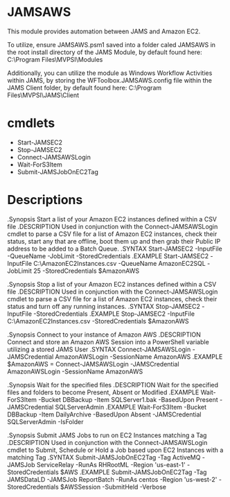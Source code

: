 JAMSAWS
==========

This module provides automation between JAMS and Amazon EC2.

To utilize, ensure JAMSAWS.psm1 saved into a folder caled JAMSAWS in the root install directory of the JAMS Module, by default found here: C:\Program Files\MVPSI\Modules

Additionally, you can utilize the module as Windows Workflow Activities within JAMS, by storing the WFToolbox.JAMSAWS.config file within the JAMS Client folder, by default found here: C:\Program Files\MVPSI\JAMS\Client

cmdlets
==========
* Start-JAMSEC2
* Stop-JAMSEC2
* Connect-JAMSAWSLogin
* Wait-ForS3Item
* Submit-JAMSJobOnEC2Tag
 
Descriptions
==========
.Synopsis
   Start a list of your Amazon EC2 instances defined within a CSV file
.DESCRIPTION
   Used in conjunction with the Connect-JAMSAWSLogin cmdlet to parse a CSV file for a list of Amazon EC2 instances, check their status, start any that are offline, boot them up and then grab their Public IP address to be added to a Batch Queue.
.SYNTAX
   Start-JAMSEC2 -InputFile <String> -QueueName <String> -JobLimit <Int32> -StoredCredentials <String>
.EXAMPLE
   Start-JAMSEC2 -InputFile C:\AmazonEC2Instances.csv -QueueName AmazonEC2SQL -JobLimit 25 -StoredCredentials $AmazonAWS

.Synopsis
   Stop a list of your Amazon EC2 instances defined within a CSV file
.DESCRIPTION
   Used in conjunction with the Connect-JAMSAWSLogin cmdlet to parse a CSV file for a list of Amazon EC2 instances, check their status and turn off any running instances.
.SYNTAX
   Stop-JAMSEC2 -InputFile <String> -StoredCredentials <String>
.EXAMPLE
   Stop-JAMSEC2 -InputFile C:\AmazonEC2Instances.csv -StoredCredentials $AmazonAWS

.Synopsis
   Connect to your instance of Amazon AWS
.DESCRIPTION
   Connect and store an Amazon AWS Session into a PowerShell variable utilizing a stored JAMS User
.SYNTAX
   Connect-JAMSAWSLogin -JAMSCredential AmazonAWSLogin -SessionName AmazonAWS
.EXAMPLE
   $AmazonAWS = Connect-JAMSAWSLogin -JAMSCredential AmazonAWSLogin -SessionName AmazonAWS

.Synopsis
   Wait for the specified files
.DESCRIPTION
   Wait for the specified files and folders to become Present, Absent or Modified
.EXAMPLE
   Wait-ForS3Item -Bucket DBBackup -Item SQLServer1.bak -BasedUpon Present -JAMSCredential SQLServerAdmin
.EXAMPLE
   Wait-ForS3Item -Bucket DBBackup -Item DailyArchive -BasedUpon Absent -JAMSCredential SQLServerAdmin -IsFolder

.Synopsis
   Submit JAMS Jobs to run on EC2 Instances matching a Tag
.DESCRIPTION
   Used in conjunction with the Connect-JAMSAWSLogin cmdlet to Submit, Schedule or Hold a Job based upon EC2 Instances with a matching Tag
.SYNTAX
   Submit-JAMSJobOnEC2Tag -Tag ActiveMQ -JAMSJob ServiceRelay -RunAs RHRootML -Region 'us-east-1' -StoredCredentials $AWS
.EXAMPLE
   Submit-JAMSJobOnEC2Tag -Tag JAMSDataLD -JAMSJob ReportBatch -RunAs centos -Region 'us-west-2' -StoredCredentials $AWSSession -SubmitHeld -Verbose

